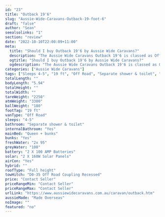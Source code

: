 ```yaml
---
id: "23"
title: "Outback 19'6"
slug: "Aussie-Wide-Caravans-Outback-19-foot-6"
draft: "false"
author: "Sean"
seealsolinks: "1"
section: "review"
date: "2022-10-10T22:00:09+11:00"
meta:
  title: "Should I buy Outback 19'6 by Aussie Wide Caravans?"
  description: "The Aussie Wide Caravans Outback 19'6 is classed as Off Road, and sleeps 4-5 people. It is Made Overseas and comes in at 19 ft. It generally has Separate shower & toilet."
  ogtitle: "Should I buy Outback 19'6 by Aussie Wide Caravans?"
  ogdescription: "The Aussie Wide Caravans Outback 19'6 is classed as Off Road, and sleeps 4-5 people. It is Made Overseas and comes in at 19 ft. It generally has Separate shower & toilet."
categories: ["Aussie Wide Caravans"]
tags: ["Sleeps 4-5", "19 ft", "Off Road", "Separate shower & toilet", "Full height", "Price Unknown"]
totalLength: ""
bodyLength: "5.94"
totalHeight: ""
totalWidth: ""
tareWeight: "2250"
atmWeight: "3300"
ballWeight: "180"
footTag: "19 ft"
vanType: "Off Road"
sleeps: "4-5"
bathroom: "Separate shower & toilet"
internalBathroom: "Yes"
mainBed: "Queen + bunks"
bunks: "Yes"
freshWater: "2x 95"
greyWater: "100"
battery: "2 X 100 AMP Batteries"
solar: "2 X 160W Solar Panels"
airCon: "Yes"
hybrid: ""
roofType: "Full height"
towHitch: "D0-35 Off Road Coupling Recessed"
price: "Contact Seller"
priceRangeMin: "Contact Seller"
priceRangeMax: "Contact Seller"
urlLink: "https://www.aussiewidecaravans.com.au/caravan/outback.htm"
aussieMade: "Made Overseas"
noImage: ""
featured: "no"
---
```

